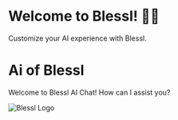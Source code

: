 # Welcome to Blessl! 🚀🤖

Customize your AI experience with Blessl.

# Ai of Blessl

Welcome to Blessl AI Chat! How can I assist you?

![Blessl Logo](https://blessl.in/assets/img/logo/logo.png)